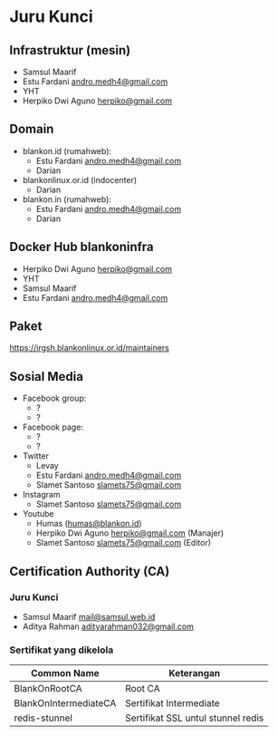 # Juru Kunci

## Infrastruktur (mesin)

- Samsul Maarif
- Estu Fardani <andro.medh4@gmail.com>
- YHT
- Herpiko Dwi Aguno <herpiko@gmail.com>



## Domain

- blankon.id (rumahweb):
  - Estu Fardani <andro.medh4@gmail.com>
  - Darian 
- blankonlinux.or.id (indocenter)
  - Darian
- blankon.in (rumahweb):
  - Estu Fardani <andro.medh4@gmail.com>
  - Darian 

## Docker Hub blankoninfra
- Herpiko Dwi Aguno <herpiko@gmail.com>
- YHT
- Samsul Maarif
- Estu Fardani <andro.medh4@gmail.com>

## Paket

https://irgsh.blankonlinux.or.id/maintainers

## Sosial Media

- Facebook group:
  - ?
  - ?
- Facebook page:
  - ?
  - ?
- Twitter
  - Levay
  - Estu Fardani <andro.medh4@gmail.com>
  - Slamet Santoso <slamets75@gmail.com>
- Instagram
  - Slamet Santoso <slamets75@gmail.com>
- Youtube
  - Humas (humas@blankon.id)
  - Herpiko Dwi Aguno <herpiko@gmail.com> (Manajer)
  - Slamet Santoso <slamets75@gmail.com> (Editor)

## Certification Authority (CA)

### Juru Kunci

- Samsul Maarif mail@samsul.web.id
- Aditya Rahman adityarahman032@gmail.com

### Sertifikat yang dikelola

| Common Name | Keterangan |
| --- | --- |
| BlankOnRootCA | Root CA |
| BlankOnIntermediateCA | Sertifikat Intermediate |
| redis-stunnel | Sertifikat SSL untul stunnel redis |
